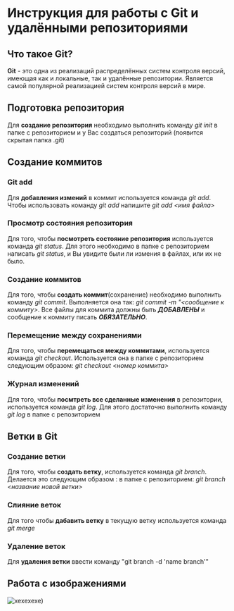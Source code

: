 # Инструкция для работы с Git и удалёнными репозиториями

## Что такое Git?
**Git** - это одна из реализаций распределённых систем контроля версий, имеющая как и локальные, так и удалённые репозитории. Является самой популярной реализацией систем контроля версий в мире.
## Подготовка репозитория
Для **создание репозитория** необходимо выполнить команду *git init*  в папке с репозиторием и у Вас создаться репозиторий (появится скрытая папка .git)

## Создание коммитов

### Git add
Для **добавления измений** в коммит используется команда *git add*. Чтобы использовать команду *git add* напишите *git add <имя файла>*

### Просмотр состояния репозитория
Для того, чтобы **посмотреть состояние репозитория** используется команда *git status*. Для этого необходимо в папке с репозиторием написать *git status*, и Вы увидите были ли измения в файлах, или их не было.

### Создание коммитов
Для того, чтобы **создать коммит**(сохранение) необходимо выполнить команду *git commit*. Выполняется она так: *git commit -m "<сообщение к коммиту>*. Все файлы для коммита должны быть ***ДОБАВЛЕНЫ*** и сообщение к коммиту писать ***ОБЯЗАТЕЛЬНО***.

### Перемещение между сохранениями
Для того, чтобы **перемещаться между коммитами**, используется команда *git checkout*. Используется она в папке с репозиторием следующим образом: *git checkout <номер коммита>*

### Журнал изменений
Для того, чтобы **посмтреть все сделанные изменения** в репозитории, используется команда *git log*. Для этого достаточно выполнить команду *git log* в папке с репозиторием

## Ветки в Git

### Создание ветки

Для того, чтобы **создать ветку**, используется команда *git branch*. Делается это следующим образом : в папке с репозиторием: *git branch <название новой ветки>*

### Слияние веток

Для того чтобы **дабавить ветку** в текущую ветку используется команда *git merge <name branch>*

### Удаление веток
Для **удаления ветки** ввести команду "git branch -d 'name branch'"
## Pабота с изображениями
![xexexexe)](https://avatars.dzeninfra.ru/get-zen_doc/1907878/pub_635d0391088a2c0d4d1cd833_635d039363d4707849faa167/scale_1200)